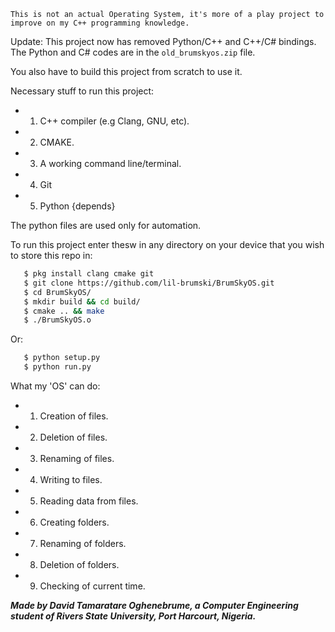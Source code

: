```This is not an actual Operating System, it's more of a play project to improve on my C++ programming knowledge.```

Update: This project now has removed Python/C++ and C++/C# bindings. The Python and C# codes are in the `old_brumskyos.zip` file.

You also have to build this project from scratch to use it.

Necessary stuff to run this project:
* 1. C++ compiler (e.g Clang, GNU, etc).
* 2. CMAKE.
* 3. A working command line/terminal.
* 4. Git
* 5. Python {depends}

The python files are used only for automation. 

To run this project enter thesw in any directory on your device that you wish to store this repo in: 
```bash
   $ pkg install clang cmake git
   $ git clone https://github.com/lil-brumski/BrumSkyOS.git
   $ cd BrumSkyOS/
   $ mkdir build && cd build/
   $ cmake .. && make
   $ ./BrumSkyOS.o
```

Or:
```bash
   $ python setup.py
   $ python run.py
```

What my 'OS' can do:

* 1. Creation of files.
* 2. Deletion of files.
* 3. Renaming of files.
* 4. Writing to files.
* 5. Reading data from files.
* 6. Creating folders.
* 7. Renaming of folders.
* 8. Deletion of folders.
* 9. Checking of current time.

___Made by David Tamaratare Oghenebrume, a Computer Engineering student of *Rivers State University*, Port Harcourt, Nigeria.___

